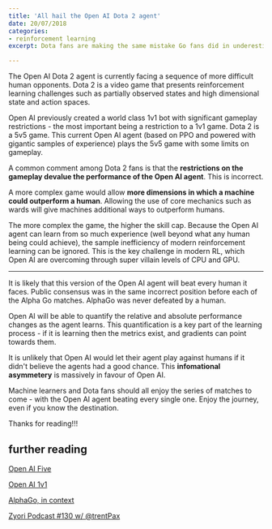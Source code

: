 ```yaml
---
title: 'All hail the Open AI Dota 2 agent'
date: 20/07/2018
categories: 
- reinforcement learning
excerpt: Dota fans are making the same mistake Go fans did in underestimating Open AI.

---
```


The Open AI Dota 2 agent is currently facing a sequence of more difficult human opponents.  Dota 2 is a video game that presents reinforcement learning challenges such as partially observed states and high dimensional state and action spaces.

Open AI previously created a world class 1v1 bot with significant gameplay restrictions - the most important being a restriction to a 1v1 game.  Dota 2 is a 5v5 game.  This current Open AI agent (based on PPO and powered with gigantic samples of experience) plays the 5v5 game with some limits on gameplay.

A common comment among Dota 2 fans is that the **restrictions on the gameplay devalue the performance of the Open AI agent**.  This is incorrect.

A more complex game would allow **more dimensions in which a machine could outperform a human**.  Allowing the use of core mechanics such as wards will give machines additional ways to outperform humans.  

The more complex the game, the higher the skill cap.  Because the Open AI agent can learn from so much experience (well beyond what any human being could achieve), the sample inefficiency of modern reinforcement learning can be ignored.  This is the key challenge in modern RL, which Open AI are overcoming through super villain levels of CPU and GPU.

---

It is likely that this version of the Open AI agent will beat every human it faces.  Public consensus was in the same incorrect position before each of the Alpha Go matches.  AlphaGo was never defeated by a human.

Open AI will be able to quantify the relative and absolute performance changes as the agent learns.  This quantification is a key part of the learning process - if it is learning then the metrics exist, and gradients can point towards them.

It is unlikely that Open AI would let their agent play against humans if it didn't believe the agents had a good chance.  This **infomational asymmetery** is massively in favour of Open AI.  

Machine learners and Dota fans should all enjoy the series of matches to come - with the Open AI agent beating every single one.  Enjoy the journey, even if you know the destination.

Thanks for reading!!!

## further reading

[Open AI Five](https://blog.openai.com/openai-five/)

[Open AI 1v1](https://blog.openai.com/dota-2/)

[AlphaGo, in context](https://medium.com/@karpathy/alphago-in-context-c47718cb95a5)

[Zyori Podcast #130 w/ @trentPax](https://www.youtube.com/watch?v=5qcA15ZmxJQ)
